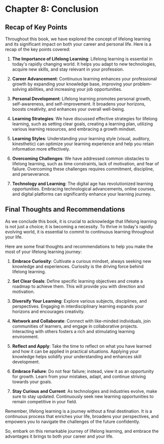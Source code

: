 Chapter 8: Conclusion
=====================

Recap of Key Points
-------------------

Throughout this book, we have explored the concept of lifelong learning and its significant impact on both your career and personal life. Here is a recap of the key points covered:

1. **The Importance of Lifelong Learning**: Lifelong learning is essential in today's rapidly changing world. It helps you adapt to new technologies, acquire new skills, and stay relevant in your profession.

2. **Career Advancement**: Continuous learning enhances your professional growth by expanding your knowledge base, improving your problem-solving abilities, and increasing your job opportunities.

3. **Personal Development**: Lifelong learning promotes personal growth, self-awareness, and self-improvement. It broadens your horizons, boosts creativity, and enhances your overall well-being.

4. **Learning Strategies**: We have discussed effective strategies for lifelong learning, such as setting clear goals, creating a learning plan, utilizing various learning resources, and embracing a growth mindset.

5. **Learning Styles**: Understanding your learning style (visual, auditory, kinesthetic) can optimize your learning experience and help you retain information more effectively.

6. **Overcoming Challenges**: We have addressed common obstacles to lifelong learning, such as time constraints, lack of motivation, and fear of failure. Overcoming these challenges requires commitment, discipline, and perseverance.

7. **Technology and Learning**: The digital age has revolutionized learning opportunities. Embracing technological advancements, online courses, and digital platforms can significantly enhance your learning journey.

Final Thoughts and Recommendations
----------------------------------

As we conclude this book, it is crucial to acknowledge that lifelong learning is not just a choice; it is becoming a necessity. To thrive in today's rapidly evolving world, it is essential to commit to continuous learning throughout your life.

Here are some final thoughts and recommendations to help you make the most of your lifelong learning journey:

1. **Embrace Curiosity**: Cultivate a curious mindset, always seeking new knowledge and experiences. Curiosity is the driving force behind lifelong learning.

2. **Set Clear Goals**: Define specific learning objectives and create a roadmap to achieve them. This will provide you with direction and motivation.

3. **Diversify Your Learning**: Explore various subjects, disciplines, and perspectives. Engaging in interdisciplinary learning expands your horizons and encourages creativity.

4. **Network and Collaborate**: Connect with like-minded individuals, join communities of learners, and engage in collaborative projects. Interacting with others fosters a rich and stimulating learning environment.

5. **Reflect and Apply**: Take the time to reflect on what you have learned and how it can be applied in practical situations. Applying your knowledge helps solidify your understanding and enhances skill development.

6. **Embrace Failure**: Do not fear failure; instead, view it as an opportunity for growth. Learn from your mistakes, adapt, and continue striving towards your goals.

7. **Stay Curious and Current**: As technologies and industries evolve, make sure to stay updated. Continuously seek new learning opportunities to remain competitive in your field.

Remember, lifelong learning is a journey without a final destination. It is a continuous process that enriches your life, broadens your perspectives, and empowers you to navigate the challenges of the future confidently.

So, embark on this remarkable journey of lifelong learning, and embrace the advantages it brings to both your career and your life.
